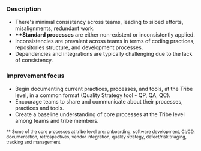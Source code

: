 ### Description

-   There's minimal consistency across teams, leading to siloed efforts, misalignments, redundant work.
-   **\*\*Standard processes** are either non-existent or inconsistently applied.
-   Inconsistencies are prevalent across teams in terms of coding practices, repositories structure, and development processes.
-   Dependencies and integrations are typically challenging due to the lack of consistency.

### Improvement focus

-   Begin documenting current practices, processes, and tools, at the Tribe level, in a common format (Quality Strategy tool - QP, QA, QC).
-   Encourage teams to share and communicate about their processes, practices and tools.
-   Create a baseline understanding of core processes at the Tribe level among teams and tribe members.

<small>\*\* Some of the core processes at tribe level are: onboarding, software development, CI/CD, documentation, retrospectives, vendor integration, quality strategy, defect/risk triaging, tracking and management.</small>
